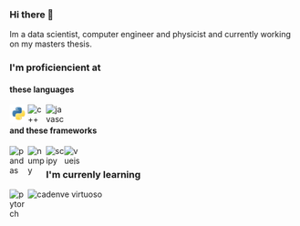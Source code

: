 ### Hi there 👋

Im a data scientist, computer engineer and physicist and currently working on my masters thesis.

### I'm proficiencient at

#### these languages
<img align="left" height="32" width="32" alt="python" src="https://raw.githubusercontent.com/github/explore/80688e429a7d4ef2fca1e82350fe8e3517d3494d/topics/python/python.png" />
<img align="left" height="32" width="32" alt="c++" src="https://unpkg.com/simple-icons@v5/icons/cplusplus.svg" />
<img align="left" height="32" width="32" alt="javascript" src="https://unpkg.com/simple-icons@v5/icons/javascript.svg" />

<br />

#### and these frameworks
<img align="left" width="32" alt="pandas" src="https://unpkg.com/simple-icons@v5/icons/pandas.svg" />
<img align="left" width="32" alt="numpy" src="https://unpkg.com/simple-icons@v5/icons/numpy.svg" />
<img align="left" width="32" alt="scipy" src="https://unpkg.com/simple-icons@v5/icons/scipy.svg" />

<img align="left" height="32" width="32" alt="vuejs" src="https://unpkg.com/simple-icons@v5/icons/vuedotjs.svg" />


<br />

### I'm currenly learning
<img align="left" width="32" alt="pytorch" src="https://unpkg.com/simple-icons@v5/icons/pytorch.svg" />
<img align="left" height="20" alt="cadenve virtuoso" src="https://upload.wikimedia.org/wikipedia/commons/4/48/Cadence-Logo.svg" />



<!--
**acereca/acereca** is a ✨ _special_ ✨ repository because its `README.md` (this file) appears on your GitHub profile.

Here are some ideas to get you started:

- 🔭 I’m currently working on ...
- 🌱 I’m currently learning ...
- 👯 I’m looking to collaborate on ...
- 🤔 I’m looking for help with ...
- 💬 Ask me about ...
- 📫 How to reach me: ...
- 😄 Pronouns: ...
- ⚡ Fun fact: ...
-->
